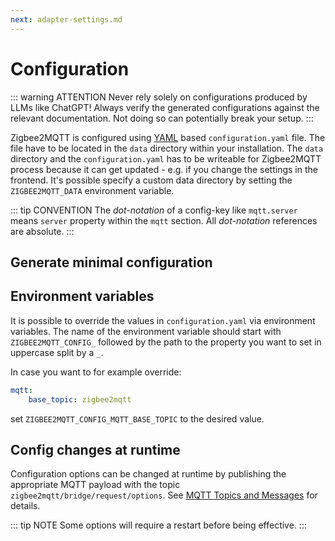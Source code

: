```yaml
---
next: adapter-settings.md
---
```


# Configuration

::: warning ATTENTION
Never rely solely on configurations produced by LLMs like ChatGPT! Always verify the generated configurations against the relevant documentation. Not doing so can potentially break your setup.
:::

Zigbee2MQTT is configured using [YAML](https://en.wikipedia.org/wiki/YAML) based `configuration.yaml` file.
The file have to be located in the `data` directory within your installation. The `data` directory and the `configuration.yaml` has to be writeable for Zigbee2MQTT process because it can get updated - e.g. if you change the settings in the frontend. It's possible specify a custom data directory by setting the `ZIGBEE2MQTT_DATA` environment variable.

::: tip CONVENTION
The _dot-notation_ of a config-key like `mqtt.server` means `server` property within the `mqtt`
section. All _dot-notation_ references are absolute.
:::

## Generate minimal configuration

<Configurator />

## Environment variables

It is possible to override the values in `configuration.yaml` via environment variables. The name of the environment
variable should start with `ZIGBEE2MQTT_CONFIG_` followed by the path to the property you want to set in uppercase split
by a `_`.

In case you want to for example override:

```yaml
mqtt:
    base_topic: zigbee2mqtt
```

set `ZIGBEE2MQTT_CONFIG_MQTT_BASE_TOPIC` to the desired value.

## Config changes at runtime

Configuration options can be changed at runtime by publishing the appropriate MQTT payload with the topic `zigbee2mqtt/bridge/request/options`.
See [MQTT Topics and Messages](../usage/mqtt_topics_and_messages.md#zigbee2mqtt-bridge-request) for details.

::: tip NOTE
Some options will require a restart before being effective.
:::
